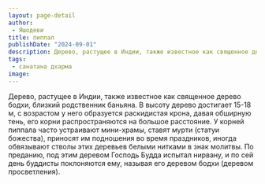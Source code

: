 ```yaml
---
layout: page-detail
author:
 - Яшодеви
title: пиппал
publishDate: "2024-09-01"
description: Дерево, растущее в Индии, также известное как священное дерево бодхи, близкий родственник баньяна. В высоту дерево достигает 15-18 м, с возрастом у него образуется раскидистая крона, давая обширную тень, его корни распространяются на большое расстояние. У корней пиппала часто устраивают мини-храмы, ставят мурти (статуи божества), приносят им подношения во время праздников, иногда обвязывают стволы этих деревьев белыми нитками в знак молитвы. По преданию, под этим деревом Господь Будда испытал нирвану, и по сей день буддисты поклоняются ему, называя его деревом бодхи (деревом просветления).
tags:
 - санатана дхарма
image: 
---
```


Дерево, растущее в Индии, также известное как священное дерево бодхи, близкий родственник баньяна. В высоту дерево достигает 15-18 м, с возрастом у него образуется раскидистая крона, давая обширную тень, его корни распространяются на большое расстояние. У корней пиппала часто устраивают мини-храмы, ставят мурти (статуи божества), приносят им подношения во время праздников, иногда обвязывают стволы этих деревьев белыми нитками в знак молитвы. По преданию, под этим деревом Господь Будда испытал нирвану, и по сей день буддисты поклоняются ему, называя его деревом бодхи (деревом просветления).

